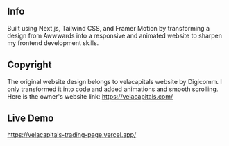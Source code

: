 ## Info
Built using Next.js, Tailwind CSS, and Framer Motion by transforming a design from Awwwards into a responsive and animated website to sharpen my frontend development skills.

## Copyright
The original website design belongs to velacapitals website by Digicomm. I only transformed it into code and added animations and smooth scrolling.
Here is the owner's website link: https://velacapitals.com/

## Live Demo
https://velacapitals-trading-page.vercel.app/

